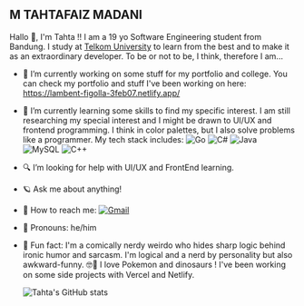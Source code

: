 ## M TAHTAFAIZ MADANI
Hallo 👋, I'm Tahta !! I am a 19 yo Software Engineering student from Bandung. I study at [Telkom University](#) to learn from the best and to make it as an extraordinary developer. To be or not to be, I think, therefore I am...
<!--
**tahtafa/tahtafa** is a ✨ _special_ ✨ repository because its `README.md` (this file) appears on your GitHub profile.

Here are some ideas to get you started:
-->
- 🔬 I’m currently working on some stuff for my portfolio and college. You can check my portfolio and stuff I've been working on here: https://lambent-figolla-3feb07.netlify.app/
- 🧠 I’m currently learning some skills to find my specific interest. I am still researching my special interest and I might be drawn to UI/UX and frontend programming. I think in color palettes, but I also solve problems like a programmer. My tech stack includes:
![Go](https://img.shields.io/badge/Go-00ADD8?style=for-the-badge&logo=go&logoColor=white) ![C#](https://img.shields.io/badge/C%23-239120?style=for-the-badge&logo=c-sharp&logoColor=white) ![Java](https://img.shields.io/badge/Java-007396?style=for-the-badge&logo=java&logoColor=white) ![MySQL](https://img.shields.io/badge/MySQL-4479A1?style=for-the-badge&logo=mysql&logoColor=white) ![C++](https://img.shields.io/badge/C++-00599C?style=for-the-badge&logo=c%2B%2B&logoColor=white)
- 🔍 I’m looking for help with UI/UX and FrontEnd learning.
- 🪐 Ask me about anything!
- 🧃 How to reach me: [![Gmail](https://img.shields.io/badge/Gmail-red?logo=gmail)](mailto:tahtaemail@gmail.com)
- 👾 Pronouns: he/him
- 🌈 Fun fact:
  I'm a comically nerdy weirdo who hides sharp logic behind ironic humor and sarcasm. I'm logical and a nerd by personality but also awkward-funny. 🤓🧬
  I love Pokemon and dinosaurs !
  I've been working on some side projects with Vercel and Netlify.

  ![Tahta's GitHub stats](https://github-readme-stats.vercel.app/api?username=tahtafa&show_icons=true&theme=radical)


